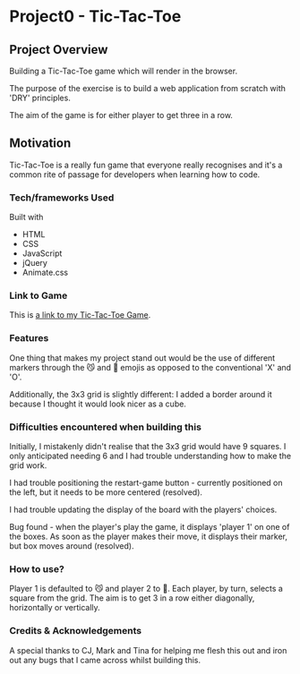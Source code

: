 # Project0 - Tic-Tac-Toe

## Project Overview

Building a Tic-Tac-Toe game which will render in the browser. 

The purpose of the exercise is to build a web application from scratch with 'DRY' principles. 

The aim of the game is for either player to get three in a row. 

## Motivation

Tic-Tac-Toe is a really fun game that everyone really recognises and it's a common rite of passage for developers when learning how to code. 

### Tech/frameworks Used

Built with 

* HTML
* CSS
* JavaScript
* jQuery
* Animate.css

### Link to Game

This is [a link to my Tic-Tac-Toe Game](https://ram-ram14.github.io/miniature-invention/).

### Features

One thing that makes my project stand out would be the use of different markers through the 😼 and 🐶 emojis as opposed to the conventional 'X' and 'O'. 

Additionally, the 3x3 grid is slightly different: I added a border around it because I thought it would look nicer as a cube. 

### Difficulties encountered when building this

Initially, I mistakenly didn't realise that the 3x3 grid would have 9 squares. I only anticipated needing 6 and I had trouble understanding how to make the grid work. 

I had trouble positioning the restart-game button - currently positioned on the left, but it needs to be more centered (resolved). 

I had trouble updating the display of the board with the players' choices. 

Bug found - when the player's play the game, it displays 'player 1' on one of the boxes. As soon as the player makes their move, it displays their marker, but box moves around (resolved).

### How to use?

Player 1 is defaulted to 😼 and player 2 to 🐶. 
Each player, by turn, selects a square from the grid. 
The aim is to get 3 in a row either diagonally, horizontally or vertically. 

### Credits & Acknowledgements 
A special thanks to CJ, Mark and Tina for helping me flesh this out and iron out any bugs that I came across whilst building this. 

